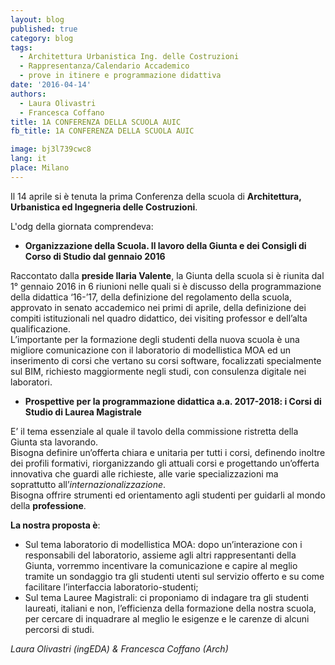 ```yaml
---
layout: blog
published: true
category: blog
tags:
  - Architettura Urbanistica Ing. delle Costruzioni
  - Rappresentanza/Calendario Accademico
  - prove in itinere e programmazione didattiva
date: '2016-04-14'
authors:
  - Laura Olivastri
  - Francesca Coffano
title: 1A CONFERENZA DELLA SCUOLA AUIC
fb_title: 1A CONFERENZA DELLA SCUOLA AUIC

image: bj3l739cwc8
lang: it
place: Milano
---
```


Il 14 aprile si è tenuta la prima Conferenza della scuola di **Architettura, Urbanistica ed Ingegneria delle Costruzioni**.

L'odg della giornata comprendeva:

*   **Organizzazione della Scuola. Il lavoro della Giunta e dei Consigli di Corso di Studio dal gennaio 2016**

Raccontato dalla **preside Ilaria Valente**, la Giunta della scuola si è riunita dal 1° gennaio 2016 in 6 riunioni nelle quali si è discusso della programmazione della didattica ‘16-’17, della definizione del regolamento della scuola, approvato in senato accademico nei primi di aprile, della definizione dei compiti istituzionali nel quadro didattico, dei visiting professor e dell’alta qualificazione.  
L’importante per la formazione degli studenti della nuova scuola è una migliore comunicazione con il laboratorio di modellistica MOA ed un inserimento di corsi che vertano su corsi software, focalizzati specialmente sul BIM, richiesto maggiormente negli studi, con consulenza digitale nei laboratori.

*   **Prospettive per la programmazione didattica a.a. 2017-2018: i Corsi di Studio di Laurea Magistrale**

E’ il tema essenziale al quale il tavolo della commissione ristretta della Giunta sta lavorando.  
Bisogna definire un’offerta chiara e unitaria per tutti i corsi, definendo inoltre dei profili formativi, riorganizzando gli attuali corsi e progettando un’offerta innovativa che guardi alle richieste, alle varie specializzazioni ma soprattutto all’_internazionalizzazione_.  
Bisogna offrire strumenti ed orientamento agli studenti per guidarli al mondo della **professione**. 

**La nostra proposta è**:

*   Sul tema laboratorio di modellistica MOA: dopo un’interazione con i responsabili del laboratorio, assieme agli altri rappresentanti della Giunta, vorremmo incentivare la comunicazione e capire al meglio tramite un sondaggio tra gli studenti utenti sul servizio offerto e su come facilitare l’interfaccia laboratorio-studenti;
*   Sul tema Lauree Magistrali: ci proponiamo di indagare tra gli studenti laureati, italiani e non, l’efficienza della formazione della nostra scuola, per cercare di inquadrare al meglio le esigenze e le carenze di alcuni percorsi di studi. 

_Laura Olivastri (ingEDA) & Francesca Coffano (Arch)_
